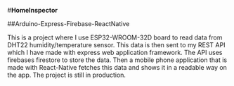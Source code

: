 #**HomeInspector**
 
##Arduino-Express-Firebase-ReactNative

This is a project where I use ESP32-WROOM-32D board to read data from DHT22 humidity/temperature sensor. This data is then sent to my REST API which I have made with express web application framework. 
The API uses firebases firestore to store the data. Then a mobile phone application that is made with React-Native fetches this data and shows it in a readable way on the app. 
The project is still in production.
